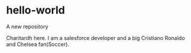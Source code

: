# hello-world
A new repository

Charitardh here. I am a salesforce developer and a big Cristiano Ronaldo and Chelsea fan(Soccer).
